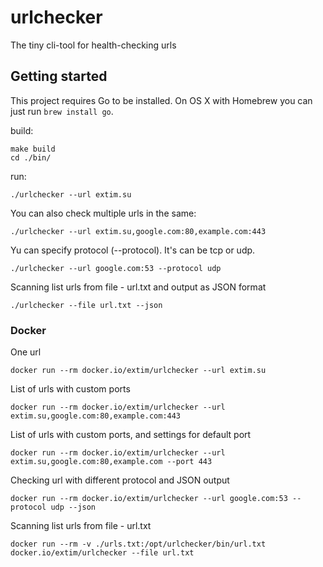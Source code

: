 # urlchecker

The tiny cli-tool for health-checking urls

## Getting started

This project requires Go to be installed. On OS X with Homebrew you can just run `brew install go`.

build:

```console
make build
cd ./bin/
```

run:

```console
./urlchecker --url extim.su
```

You can also check multiple urls in the same:

```console
./urlchecker --url extim.su,google.com:80,example.com:443
```

Yu can specify protocol (--protocol). It's can be tcp or udp.

```console
./urlchecker --url google.com:53 --protocol udp
```

Scanning list urls from file - url.txt and output as JSON format

```console
./urlchecker --file url.txt --json
```

### Docker

One url

```console
docker run --rm docker.io/extim/urlchecker --url extim.su
```

List of urls with custom ports

```console
docker run --rm docker.io/extim/urlchecker --url extim.su,google.com:80,example.com:443
```

List of urls with custom ports, and settings for default port

```console
docker run --rm docker.io/extim/urlchecker --url extim.su,google.com:80,example.com --port 443
```

Checking url with different protocol and JSON output

```console
docker run --rm docker.io/extim/urlchecker --url google.com:53 --protocol udp --json
```

Scanning list urls from file - url.txt

```console
docker run --rm -v ./urls.txt:/opt/urlchecker/bin/url.txt docker.io/extim/urlchecker --file url.txt
```
